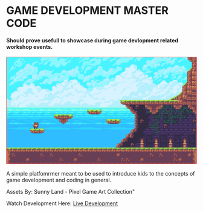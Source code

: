 # GAME DEVELOPMENT MASTER CODE

#### Should prove usefull to showcase during game devlopment related workshop events. 
![Alt text](./screenshot.png "a title")

A simple platfomrmer meant to be used to introduce kids to the concepts of game development and coding in general.



Assets By: Sunny Land - Pixel Game Art Collection"

Watch Development Here: [Live Development](https://www.facebook.com/share/v/1CJnHvMuhA/)
